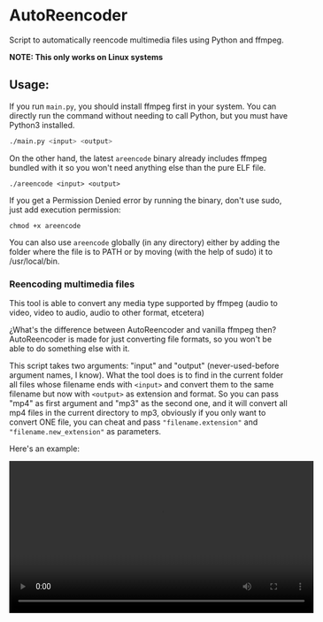 # AutoReencoder
Script to automatically reencode multimedia files using Python and ffmpeg.

**NOTE: This only works on Linux systems**

## Usage:
If you run `main.py`, you should install ffmpeg first in your system. You can directly run the command without needing to call Python, but you must have Python3 installed.

```sh
./main.py <input> <output>
```

On the other hand, the latest `areencode` binary already includes ffmpeg bundled with it so you won't need anything else than the pure ELF file.

```
./areencode <input> <output>
```

If you get a Permission Denied error by running the binary, don't use sudo, just add execution permission:

```
chmod +x areencode
```

You can also use `areencode` globally (in any directory) either by adding the folder where the file is to PATH or by moving (with the help of sudo) it to /usr/local/bin.

### Reencoding multimedia files
This tool is able to convert any media type supported by ffmpeg (audio to video, video to audio, audio to other format, etcetera)

¿What's the difference between AutoReencoder and vanilla ffmpeg then? AutoReencoder is made for just converting file formats, so you won't be able to do something else with it.

This script takes two arguments: "input" and "output" (never-used-before argument names, I know). What the tool does is to find in the current folder all files whose filename ends with `<input>`
and convert them to the same filename but now with `<output>` as extension and format. So you can pass "mp4" as first argument and "mp3" as the second one, and it will convert all mp4 files in the current directory
to mp3, obviously if you only want to convert ONE file, you can cheat and pass `"filename.extension"` and `"filename.new_extension"` as parameters.

Here's an example:

<video with="400" height="275" src="test.mp4" autoplay loop />
